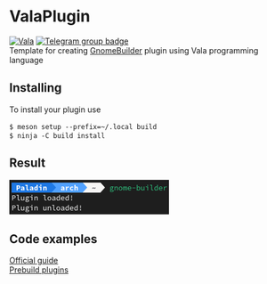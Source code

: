 # ValaPlugin
[![Vala](https://img.shields.io/badge/Vala-A56DE2?logo=vala)](https://vala.dev/) [![Telegram group badge](https://img.shields.io/badge/Telegram-Join_the_chat-2CA5E0?style=flat&logo=telegram)](https://t.me/vala_lang)  
Template for creating [GnomeBuilder](https://apps.gnome.org/app/org.gnome.Builder/) plugin using Vala programming language

## Installing
To install your plugin use

    $ meson setup --prefix=~/.local build
    $ ninja -C build install

## Result
![Screenshot](./result.png)

## Code examples
[Official guide](https://builder.readthedocs.io/en/latest/plugins/index.html)  
[Prebuild plugins](https://gitlab.gnome.org/GNOME/gnome-builder/-/tree/main/src/plugins)
